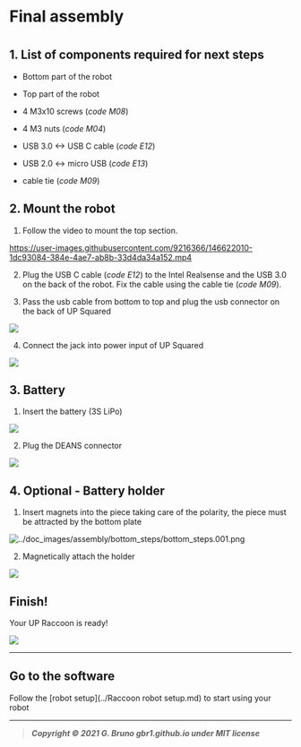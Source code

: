 # Final assembly

# 

## 1. List of components required for next steps

- Bottom part of the robot

- Top part of the robot

- 4 M3x10 screws (*code M08*)

- 4 M3 nuts (*code M04*)

- USB 3.0 <-> USB C cable (*code E12*)

- USB 2.0 <-> micro USB (*code E13*)

- cable tie (*code M09*)

## 2. Mount the robot

1. Follow the video to mount the top section.

https://user-images.githubusercontent.com/9216366/146622010-1dc93084-384e-4ae7-ab8b-33d4da34a152.mp4

2. Plug the USB C cable (*code E12*) to the Intel Realsense and the USB 3.0 on the back of the robot. Fix the cable using the cable tie (*code M09*).

3. Pass the usb cable from bottom to top and plug the usb connector on the back of UP Squared

![](../doc_images/assembly/final_steps/final_steps.003.png)

4. Connect the jack into power input of UP Squared

![](../doc_images/assembly/final_steps/final_steps.004.png)

## 3. Battery

1. Insert the battery (3S LiPo)

![](../doc_images/assembly/final_steps/final_steps.005.png)

2. Plug the DEANS connector

![](../doc_images/assembly/final_steps/final_steps.006.png)

## 4. Optional - Battery holder

1. Insert magnets into the piece taking care of the polarity, the piece must be attracted by the bottom plate

![../doc_images/assembly/bottom_steps/bottom_steps.001.png](../doc_images/assembly/bottom_steps/bottom_steps.001.png)

2. Magnetically attach the holder

![](../doc_images/assembly/final_steps/final_steps.007.png)

## Finish!

Your UP Raccoon is ready!

![](../doc_images/assembly/final_steps/final_steps.009.png)

---

## Go to the software

Follow the [robot setup](../Raccoon robot setup.md) to start using your robot

---

> ***Copyright © 2021 G. Bruno gbr1.github.io under MIT license***
